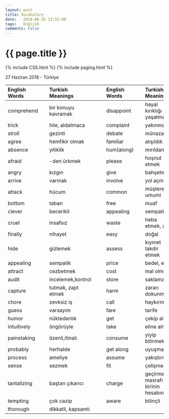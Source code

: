```yaml
---
layout: post
title: Vocabulary
date:   2018-06-26 13:52:00
tags:   English
comments: False
---
```


{{ page.title }}
================
{% include CSS.html %}
{% include paging.html %}

<p class="meta">27 Haziran 2018 - Türkiye</p>

| English Words |   | Turkish Meanings    |    |    | English Words |   | Turkish Meanings                  |
|:--------------|:--|:--------------------|:---|:---|:--------------|:--|:----------------------------------|
| comprehend    |   | bir konuyu kavramak |    |    | disappoint    |   | hayal kırıklığı yaşatmak          |
| trick         |   | hile, aldatmaca     |    |    | complaint     |   | yakınma                           |
| stroll        |   | gezinti             |    |    | debate        |   | münazara                          |
| agree         |   | hemfikir olmak      |    |    | familiar      |   | alışıldık                         |
| absence       |   | yitiklik            |    |    | hum(along)    |   | mırıldanmak                       |
| afraid        |   | -den ürkmek         |    |    | please        |   | hoşnut etmek                      |
| angry         |   | kızgın              |    |    | give          |   | bahşetmek                         |
| arrive        |   | varmak              |    |    | involve       |   | yol açmak                         |
| attack        |   | hücum               |    |    | common        |   | müşterek umumi                    |
| bottom        |   | taban               |    |    | free          |   | muaf                              |
| clever        |   | becerikli           |    |    | appealing     |   | sempatik                          |
| cruel         |   | insafsız            |    |    | waste         |   | heba etmek, atık                  |
| finally       |   | nihayet             |    |    | easy          |   | doğal                             |
| hide          |   | gizlemek            |    |    | assess        |   | kıymet takdir etmek               |
| appealing     |   | sempatik            |    |    | price         |   | bedel, eder                       |
| attract       |   | cezbetmek           |    |    | cost          |   | mal olmak                         |
| audit         |   | incelemek,kontrol   |    |    | store         |   | saklama                           |
| capture       |   | tutmak, zapt etmek  |    |    | harm          |   | zararı dokunmak                   |
| chore         |   | zevksiz iş          |    |    | call          |   | haykırmak                         |
| guess         |   | varsayım            |    |    | fare          |   | tarife                            |
| humor         |   | nüktedanlık         |    |    | get           |   | çekip almak                       |
| intuitively   |   | öngörüyle           |    |    | take          |   | eline almak                       |
| painstaking   |   | özenli,itinalı      |    |    | consume       |   | yiyip bitirmek                    |
| probably      |   | herhalde            |    |    | get along     |   | uyuşmak                           |
| process       |   | ameliye             |    |    | assume        |   | yakıştırmak                       |
| sense         |   | sezmek              |    |    | fit           |   | çelişmemek                        |
| tantalizing   |   | baştan çıkarıcı     |    |    | charge        |   | geçirmek masrafı birinin hesabına |
| tempting      |   | çok cazip           |    |    | aware         |   | bilinçli                          |
| thorough      |   | dikkatli, kapsamlı  |    |    |               |   |                                   |

~~~
~~~
